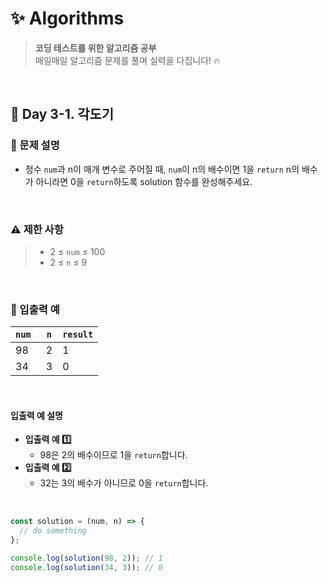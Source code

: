 # ✨ Algorithms

> **코딩 테스트를 위한 알고리즘 공부**  
> 매일매일 알고리즘 문제를 풀며 실력을 다집니다! 🔥

<br>

## 📅 Day 3-1. 각도기

### 📍 문제 설명

- 정수 `num`과 n이 매개 변수로 주어질 때,
  `num`이 n의 배수이면 1을 `return` n의 배수가 아니라면 0을 `return`하도록 solution 함수를 완성해주세요.

<br>

### ⚠️ 제한 사항

> - 2 ≤ `num` ≤ 100
> - 2 ≤ `n` ≤ 9

<br>

### 👀 입출력 예

| `num ` | `n` | `result` |
| ------ | --- | -------- |
| 98     | 2   | 1        |
| 34     | 3   | 0        |

<br>

#### 입출력 예 설명

- **입출력 예 1️⃣**
  - 98은 2의 배수이므로 1을 `return`합니다.
- **입출력 예 2️⃣**
  - 32는 3의 배수가 아니므로 0을 `return`합니다.

<br>

```javascript
const solution = (num, n) => {
  // do something
};

console.log(solution(98, 2)); // 1
console.log(solution(34, 3)); // 0
```
